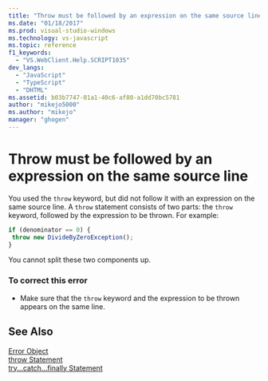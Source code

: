 ```yaml
---
title: "Throw must be followed by an expression on the same source line | Microsoft Docs"
ms.date: "01/18/2017"
ms.prod: visual-studio-windows
ms.technology: vs-javascript
ms.topic: reference
f1_keywords: 
  - "VS.WebClient.Help.SCRIPT1035"
dev_langs: 
  - "JavaScript"
  - "TypeScript"
  - "DHTML"
ms.assetid: b03b7747-01a1-40c6-af80-a1dd70bc5781
author: "mikejo5000"
ms.author: "mikejo"
manager: "ghogen"
---
```

# Throw must be followed by an expression on the same source line
You used the `throw` keyword, but did not follow it with an expression on the same source line. A `throw` statement consists of two parts: the `throw` keyword, followed by the expression to be thrown. For example:  
  
```JavaScript  
if (denominator == 0) {  
 throw new DivideByZeroException();  
}  
```  
  
 You cannot split these two components up.  
  
### To correct this error  
  
- Make sure that the `throw` keyword and the expression to be thrown appears on the same line.  
  
## See Also  
 [Error Object](../../javascript/reference/error-object-javascript.md)   
 [throw Statement](../../javascript/reference/throw-statement-javascript.md)   
 [try...catch...finally Statement](../../javascript/reference/try-dot-dot-dot-catch-dot-dot-dot-finally-statement-javascript.md)